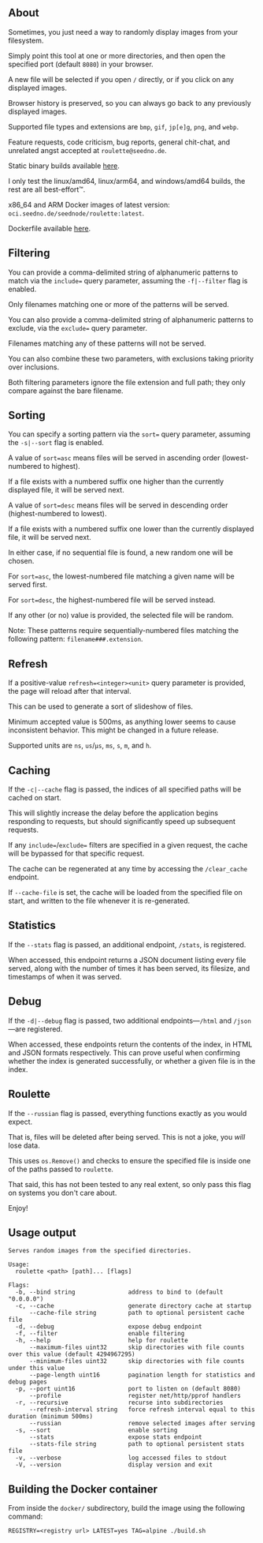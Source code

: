 ## About

Sometimes, you just need a way to randomly display images from your filesystem.

Simply point this tool at one or more directories, and then open the specified port (default `8080`) in your browser.

A new file will be selected if you open `/` directly, or if you click on any displayed images.

Browser history is preserved, so you can always go back to any previously displayed images.

Supported file types and extensions are `bmp`, `gif`, `jp[e]g`, `png`, and `webp`.

Feature requests, code criticism, bug reports, general chit-chat, and unrelated angst accepted at `roulette@seedno.de`.

Static binary builds available [here](https://cdn.seedno.de/builds/roulette).

I only test the linux/amd64, linux/arm64, and windows/amd64 builds, the rest are all best-effort™.

x86_64 and ARM Docker images of latest version: `oci.seedno.de/seednode/roulette:latest`.

Dockerfile available [here](https://git.seedno.de/seednode/roulette/raw/branch/master/docker/Dockerfile).

## Filtering

You can provide a comma-delimited string of alphanumeric patterns to match via the `include=` query parameter, assuming the `-f|--filter` flag is enabled.

Only filenames matching one or more of the patterns will be served.

You can also provide a comma-delimited string of alphanumeric patterns to exclude, via the `exclude=` query parameter.

Filenames matching any of these patterns will not be served.

You can also combine these two parameters, with exclusions taking priority over inclusions.

Both filtering parameters ignore the file extension and full path; they only compare against the bare filename.

## Sorting

You can specify a sorting pattern via the `sort=` query parameter, assuming the `-s|--sort` flag is enabled.

A value of `sort=asc` means files will be served in ascending order (lowest-numbered to highest).

If a file exists with a numbered suffix one higher than the currently displayed file, it will be served next.

A value of `sort=desc` means files will be served in descending order (highest-numbered to lowest).

If a file exists with a numbered suffix one lower than the currently displayed file, it will be served next.

In either case, if no sequential file is found, a new random one will be chosen.

For `sort=asc`, the lowest-numbered file matching a given name will be served first.

For `sort=desc`, the highest-numbered file will be served instead.

If any other (or no) value is provided, the selected file will be random.

Note: These patterns require sequentially-numbered files matching the following pattern: `filename###.extension`.

## Refresh

If a positive-value `refresh=<integer><unit>` query parameter is provided, the page will reload after that interval.

This can be used to generate a sort of slideshow of files.

Minimum accepted value is 500ms, as anything lower seems to cause inconsistent behavior. This might be changed in a future release.

Supported units are `ns`, `us`/`µs`, `ms`, `s`, `m`, and `h`.

## Caching

If the `-c|--cache` flag is passed, the indices of all specified paths will be cached on start.

This will slightly increase the delay before the application begins responding to requests, but should significantly speed up subsequent requests.

If any `include=`/`exclude=` filters are specified in a given request, the cache will be bypassed for that specific request.

The cache can be regenerated at any time by accessing the `/clear_cache` endpoint.

If `--cache-file` is set, the cache will be loaded from the specified file on start, and written to the file whenever it is re-generated.

## Statistics

If the `--stats` flag is passed, an additional endpoint, `/stats`, is registered.

When accessed, this endpoint returns a JSON document listing every file served, along with the number of times it has been served, its filesize, and timestamps of when it was served.

## Debug
If the `-d|--debug` flag is passed, two additional endpoints—`/html` and `/json`—are registered.

When accessed, these endpoints return the contents of the index, in HTML and JSON formats respectively. This can prove useful when confirming whether the index is generated successfully, or whether a given file is in the index.

## Roulette
If the `--russian` flag is passed, everything functions exactly as you would expect.

That is, files will be deleted after being served. This is not a joke, you *will* lose data.

This uses `os.Remove()` and checks to ensure the specified file is inside one of the paths passed to `roulette`.

That said, this has not been tested to any real extent, so only pass this flag on systems you don't care about.

Enjoy!

## Usage output
```
Serves random images from the specified directories.

Usage:
  roulette <path> [path]... [flags]

Flags:
  -b, --bind string               address to bind to (default "0.0.0.0")
  -c, --cache                     generate directory cache at startup
      --cache-file string         path to optional persistent cache file
  -d, --debug                     expose debug endpoint
  -f, --filter                    enable filtering
  -h, --help                      help for roulette
      --maximum-files uint32      skip directories with file counts over this value (default 4294967295)
      --minimum-files uint32      skip directories with file counts under this value
      --page-length uint16        pagination length for statistics and debug pages
  -p, --port uint16               port to listen on (default 8080)
      --profile                   register net/http/pprof handlers
  -r, --recursive                 recurse into subdirectories
      --refresh-interval string   force refresh interval equal to this duration (minimum 500ms)
      --russian                   remove selected images after serving
  -s, --sort                      enable sorting
      --stats                     expose stats endpoint
      --stats-file string         path to optional persistent stats file
  -v, --verbose                   log accessed files to stdout
  -V, --version                   display version and exit
```

## Building the Docker container
From inside the `docker/` subdirectory, build the image using the following command:

`REGISTRY=<registry url> LATEST=yes TAG=alpine ./build.sh`
